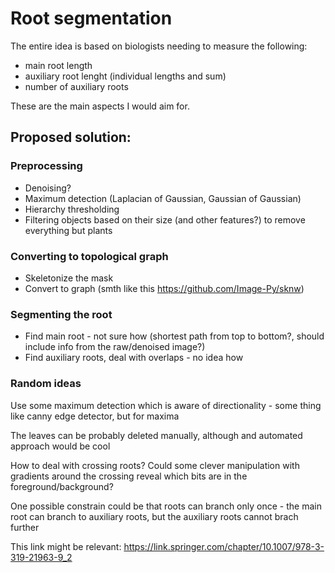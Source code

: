 # Root segmentation
The entire idea is based on biologists needing to measure the following:
 * main root length
 * auxiliary root lenght (individual lengths and sum)
 * number of auxiliary roots

These are the main aspects I would aim for.

## Proposed solution:
### Preprocessing
 * Denoising?
 * Maximum detection (Laplacian of Gaussian, Gaussian of Gaussian)
 * Hierarchy thresholding
 * Filtering objects based on their size (and other features?) to remove everything but plants
### Converting to topological graph
 * Skeletonize the mask
 * Convert to graph (smth like this https://github.com/Image-Py/sknw)
### Segmenting the root
 * Find main root - not sure how (shortest path from top to bottom?, should include info from the raw/denoised image?)
 * Find auxiliary roots, deal with overlaps - no idea how

### Random ideas
Use some maximum detection which is aware of directionality - some thing like canny edge detector, but for maxima

The leaves can be probably deleted manually, although and automated approach would be cool

How to deal with crossing roots? Could some clever manipulation with gradients around the crossing reveal which bits are in the foreground/background?

One possible constrain could be that roots can branch only once - the main root can branch to auxiliary roots, but the auxiliary roots cannot brach further

This link might be relevant: https://link.springer.com/chapter/10.1007/978-3-319-21963-9_2

